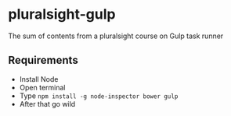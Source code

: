 # pluralsight-gulp

The sum of contents from a pluralsight course on Gulp task runner

## Requirements

- Install Node	
- Open terminal
- Type `npm install -g node-inspector bower gulp`
- After that go wild
